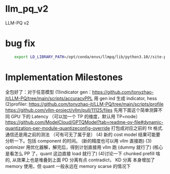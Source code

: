 # llm_pq_v2
LLM-PQ v2



# bug fix
```bash
    export LD_LIBRARY_PATH=/opt/conda/envs/llmpq/lib/python3.10//site-packages/nvidia/nvjitlink/lib:$LD_LIBRARY_PATH
```

# Implementation Milestones
全包好了：对于任意模型
(1)indicator gen：https://github.com/tonyzhao-jt/LLM-PQ/tree/main/scripts/accuracyPPL
用 gen ind 生成 indicator, hess
(2)profiler: https://github.com/tonyzhao-jt/LLM-PQ/tree/main/scripts/profile
https://github.com/vllm-project/vllm/pull/11125/files
先用下面这个简单测算不同 GPU 下的 Latency （可以加一个 TP 的维度，默认用 TP=node）
https://github.com/ModelCloud/GPTQModel?tab=readme-ov-file#dynamic-quantization-per-module-quantizeconfig-override
打包成对应之前的 fit 格式. 通信还是用之前的测法 （可有可无了属于是）
(4) 新的 cost model 结果可能要分析一下。包括 component 的时间。
(新的精度也可以用 vllm 直接跑)
(3) optimizer
用优化器解，解完后，得到计划直接用 vllm 跑 (dummy 就行了) (核心是看怎么 PP 了，quant 这边直接 load 就行了)
(4)讨论一下 chunked prefill 啥的, 从效果上也是堆叠到上面
PD 分离有点 contradict， KD 分离 本身增加了memory 使用，但 quant 一般永远在 memory scarse 的情况下


